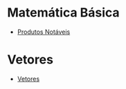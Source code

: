 # Matemática Básica

- [Produtos Notáveis](matematica-basica/produtos-notaveis.md)

# Vetores

- [Vetores](vetores/vetores.md)
